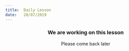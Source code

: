 ```yaml
---
title:  Daily Lesson
date:   28/07/2019
---
```


### <center>We are working on this lesson</center>
<center>Please come back later</center>
